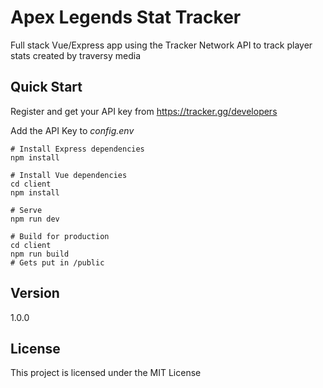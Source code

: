 # Apex Legends Stat Tracker

Full stack Vue/Express app using the Tracker Network API to track player stats created by traversy media

## Quick Start

Register and get your API key from https://tracker.gg/developers

Add the API Key to _config.env_

```
# Install Express dependencies
npm install

# Install Vue dependencies
cd client
npm install

# Serve
npm run dev

# Build for production
cd client
npm run build
# Gets put in /public
```

## Version
1.0.0

## License
This project is licensed under the MIT License